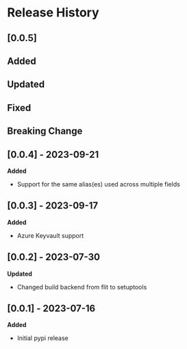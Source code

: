 # Release History

## [0.0.5]
**Added**
- 

**Updated**
-

**Fixed**
-

**Breaking Change**
-

## [0.0.4] - 2023-09-21
**Added**
- Support for the same alias(es) used across multiple fields


## [0.0.3] - 2023-09-17
**Added**
- Azure Keyvault support

## [0.0.2] - 2023-07-30
**Updated**
- Changed build backend from flit to setuptools

## [0.0.1] - 2023-07-16
**Added**
- Initial pypi release

